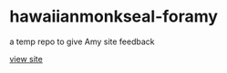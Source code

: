 # hawaiianmonkseal-foramy
a temp repo to give Amy site feedback

[view site](https://johndoenma.github.io/hawaiianmonkseal-foramy)
